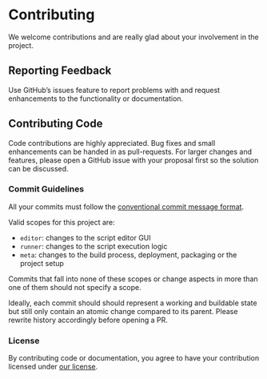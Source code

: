 # Contributing

We welcome contributions and are really glad about your involvement in the project.

## Reporting Feedback

Use GitHub’s issues feature to report problems with and request enhancements to the functionality or documentation.

## Contributing Code

Code contributions are highly appreciated. Bug fixes and small enhancements can be handed in as pull-requests. For larger changes and features, please open a GitHub issue with your proposal first so the solution can be discussed.

### Commit Guidelines

All your commits must follow the [conventional commit message format](https://www.conventionalcommits.org/en/v1.0.0/#summary).

Valid scopes for this project are:

- `editor`: changes to the script editor GUI
- `runner`: changes to the script execution logic
- `meta`: changes to the build process, deployment, packaging or the project setup

Commits that fall into none of these scopes or change aspects in more than one of them should not specify a scope.

Ideally, each commit should should represent a working and buildable state but still only contain an atomic change compared to its parent. Please rewrite history accordingly before opening a PR.

### License

By contributing code or documentation, you agree to have your contribution licensed under [our license](/LICENSE).
